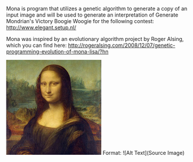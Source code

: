 
Mona is program that utilizes a genetic algorithm to generate a copy of an input image and will be used to generate an interpretation of Generate Mondrian's Victory Boogie Woogie for the following contest: http://www.elegant.setup.nl/

Mona was inspired by an evolutionary algorithm project by Roger Alsing, which you can find here: http://rogeralsing.com/2008/12/07/genetic-programming-evolution-of-mona-lisa/?hn

![Source Image](https://github.com/aalfson/mona/blob/master/monaLisa.jpg)
Format: ![Alt Text](Source Image)
